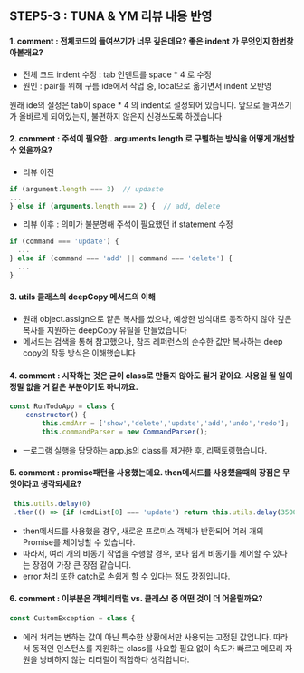 ## STEP5-3 : TUNA & YM 리뷰 내용 반영  


#### 1. comment : 전체코드의 들여쓰기가 너무 깊은데요? 좋은 indent 가 무엇인지 한번찾아볼래요?

- 전체 코드 indent 수정 : tab 인덴트를 space * 4 로 수정
- 원인 : pair를 위해 구름 ide에서 작업 중, local으로 옮기면서 indent 오반영

원래 ide의 설정은 tab이 space * 4 의 indent로 설정되어 있습니다.
앞으로 들여쓰기가 올바르게 되어있는지, 불편하지 않은지 신경쓰도록 하겠습니다  


#### 2. comment : 주석이 필요한.. arguments.length 로 구별하는 방식을 어떻게 개선할 수 있을까요?
- 리뷰 이전  
```javascript
if (argument.length === 3)  // updaste
...
} else if (arguments.length === 2) {  // add, delete
```

- 리뷰 이후 : 의미가 불분명해 주석이 필요했던 if statement 수정  

```javascript
if (command === 'update') { 
  ...	
} else if (command === 'add' || command === 'delete') {  
  ...
}
```  
#### 3. utils 클래스의 deepCopy 메서드의 이해

- 원래 object.assign으로 얕은 복사를 썼으나, 예상한 방식대로 동작하지 않아 깊은 복사를 지원하는 deepCopy 유틸을 만들었습니다
- 메서드는 검색을 통해 참고했으나, 참조 레퍼런스의 순수한 값만 복사하는 deep copy의 작동 방식은 이해했습니다

#### 4. comment : 시작하는 것은 굳이 class로 만들지 않아도 될거 같아요. 사용일 될 일이 정말 없을 거 같은 부분이기도 하니까요.

```javascript
const RunTodoApp = class {
	constructor() {
		this.cmdArr = ['show','delete','update','add','undo','redo'];
		this.commandParser = new CommandParser();
```

- ㅡ로그램 실행을 담당하는 app.js의 class를 제거한 후, 리팩토링했습니다.

#### 5. comment : promise패턴을 사용했는데요. then메서드를 사용했을때의 장점은 무엇이라고 생각되세요?

```javascript
 this.utils.delay(0)
 .then(() => {if (cmdList[0] === 'update') return this.utils.delay(3500);})
```

- then메서드를 사용했을 경우, 새로운 프로미스 객체가 반환되어 여러 개의 Promise를 체이닝할 수 있습니다.
- 따라서, 여러 개의 비동기 작업을 수행할 경우, 보다 쉽게 비동기를 제어할 수 있다는 장점이 가장 큰 장점 같습니다.
- error 처리 또한 catch로 손쉽게 할 수 있다는 점도 장점입니다.

#### 6. comment : 이부분은 객체리터럴 vs. 클래스! 중 어떤 것이 더 어울릴까요?
```javascript
const CustomException = class {
```
- 에러 처리는 변하는 값이 아닌 특수한 상황에서만 사용되는 고정된 값입니다. 따라서 동적인 인스턴스를 지원하는 class를 사요할 필요 없이
속도가 빠르고 메모리 자원을 낭비하지 않는 리터럴이 적합하다 생각합니다.
